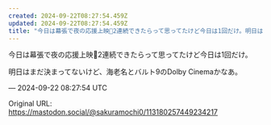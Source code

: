 ```yaml
---
created: 2024-09-22T08:27:54.459Z
updated: 2024-09-22T08:27:54.459Z
title: "今日は幕張で夜の応援上映🌃2連続できたらって思ってたけど今日は1回だけ。明日はまだ決まってないけど、海老名とバルト9のDolby Cinemaかなあ。[...]"
---
```


<p>今日は幕張で夜の応援上映🌃2連続できたらって思ってたけど今日は1回だけ。</p><p>明日はまだ決まってないけど、海老名とバルト9のDolby Cinemaかなあ。</p>

&mdash; 2024-09-22 08:27:54 UTC

Original URL: https://mastodon.social/@sakuramochi0/113180257449234217
